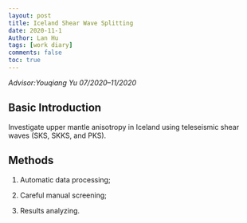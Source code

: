 ```yaml
---
layout: post
title: Iceland Shear Wave Splitting
date: 2020-11-1
Author: Lan Hu
tags: [work diary]
comments: false
toc: true
---
```


*Advisor:Youqiang Yu  07/2020–11/2020*


## Basic Introduction

Investigate upper mantle anisotropy in Iceland using teleseismic shear waves (SKS, SKKS, and PKS).



## Methods

1. Automatic data processing; 

2. Careful manual screening; 

3. Results analyzing.
